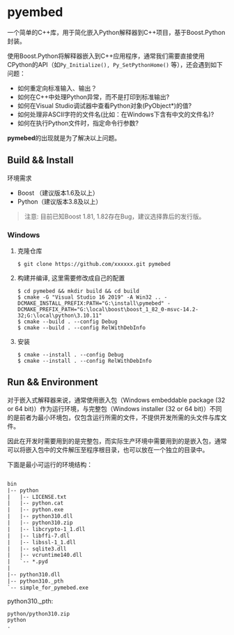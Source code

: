 # pyembed

一个简单的C++库，用于简化嵌入Python解释器到C++项目，基于Boost.Python封装。

使用Boost.Python将解释器嵌入到C++应用程序，通常我们需要直接使用CPython的API（如`Py_Initialize(), Py_SetPythonHome()` 等），还会遇到如下问题：

- 如何重定向标准输入、输出？
- 如何在C++中处理Python异常，而不是打印到标准输出?
- 如何在Visual Studio调试器中查看Python对象(PyObject*)的值?
- 如何处理非ASCII字符的文件名(比如：在Windows下含有中文的文件名)?
- 如何在执行Python文件时，指定命令行参数?

**pymebed**的出现就是为了解决以上问题。

## Build && Install

环境需求

- Boost （建议版本1.6及以上）
- Python（建议版本3.8及以上）

> 注意:
> 目前已知Boost 1.81, 1.82存在Bug，建议选择靠后的发行版。

### Windows

1. 克隆仓库

    ```shell
    $ git clone https://github.com/xxxxxx.git pymebed
    ```

2. 构建并编译, 这里需要修改成自己的配置

    ```shell
    $ cd pymebed && mkdir build && cd build
    $ cmake -G "Visual Studio 16 2019" -A Win32 .. -DCMAKE_INSTALL_PREFIX:PATH="G:\install\pymebed" -DCMAKE_PREFIX_PATH="G:\local\boost\boost_1_82_0-msvc-14.2-32;G:\local\python\3.10.11"
    $ cmake --build . --config Debug
    $ cmake --build . --config RelWithDebInfo
    ```

3. 安装

    ```shell
    $ cmake --install . --config Debug
    $ cmake --install . --config RelWithDebInfo
    ```

## Run && Environment

对于嵌入式解释器来说，通常使用嵌入包（Windows embeddable package (32 or 64 bit)）作为运行环境，与完整包（Windows installer (32 or 64 bit)）不同的是前者为最小环境包，仅包含运行所需的文件，不提供开发所需的头文件与库文件。

因此在开发时需要用到的是完整包，而实际生产环境中需要用到的是嵌入包，通常可以将嵌入包中的文件解压至程序根目录，也可以放在一个独立的目录中。

下面是最小可运行的环境结构：

```txt

bin
|-- python
|   |-- LICENSE.txt
|   |-- python.cat
|   |-- python.exe
|   |-- python310.dll
|   |-- python310.zip
|   |-- libcrypto-1_1.dll
|   |-- libffi-7.dll
|   |-- libssl-1_1.dll
|   |-- sqlite3.dll
|   |-- vcruntime140.dll
|   `-- *.pyd
| 
|-- python310.dll
|-- python310._pth
`-- simple_for_pymebed.exe

```

python310._pth:

```_pth
python/python310.zip
python
.
```


